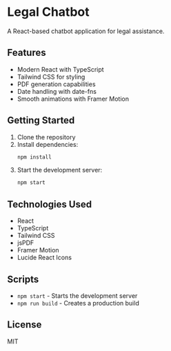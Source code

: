 # Legal Chatbot

A React-based chatbot application for legal assistance.

## Features

- Modern React with TypeScript
- Tailwind CSS for styling
- PDF generation capabilities
- Date handling with date-fns
- Smooth animations with Framer Motion

## Getting Started

1. Clone the repository
2. Install dependencies:
   ```bash
   npm install
   ```
3. Start the development server:
   ```bash
   npm start
   ```

## Technologies Used

- React
- TypeScript
- Tailwind CSS
- jsPDF
- Framer Motion
- Lucide React Icons

## Scripts

- `npm start` - Starts the development server
- `npm run build` - Creates a production build

## License

MIT